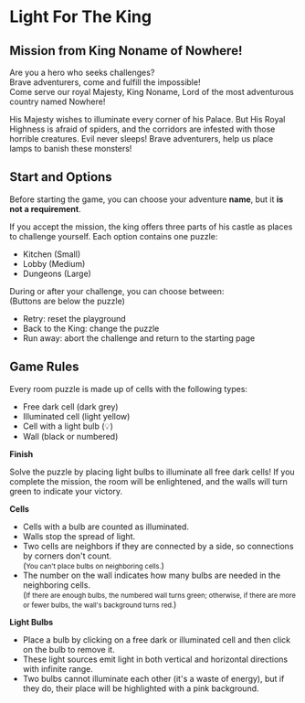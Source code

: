# Light For The King
## Mission from King Noname of Nowhere!

Are you a hero who seeks challenges?  
Brave adventurers, come and fulfill the impossible!  
Come serve our royal Majesty, King Noname, Lord of the most adventurous country named Nowhere!

His Majesty wishes to illuminate every corner of his Palace. But His Royal Highness is afraid of spiders, and the corridors are infested with those horrible creatures. Evil never sleeps! Brave adventurers, help us place lamps to banish these monsters!

## Start and Options

Before starting the game, you can choose your adventure **name**, but it **is not a requirement**.

If you accept the mission, the king offers three parts of his castle as places to challenge yourself. Each option contains one puzzle:

- Kitchen (Small)
- Lobby (Medium)
- Dungeons (Large)

During or after your challenge, you can choose between:  
(Buttons are below the puzzle)

- Retry: reset the playground
- Back to the King: change the puzzle
- Run away: abort the challenge and return to the starting page

## Game Rules

Every room puzzle is made up of cells with the following types:

- Free dark cell (dark grey)
- Illuminated cell (light yellow)
- Cell with a light bulb (💡)
- Wall (black or numbered)

**Finish**

Solve the puzzle by placing light bulbs to illuminate all free dark cells! If you complete the mission, the room will be enlightened, and the walls will turn green to indicate your victory.

**Cells**

- Cells with a bulb are counted as illuminated.
- Walls stop the spread of light.
- Two cells are neighbors if they are connected by a side, so connections by corners don't count.  
  (<small>You can't place bulbs on neighboring cells.</small>)
- The number on the wall indicates how many bulbs are needed in the neighboring cells.  
  (<small>If there are enough bulbs, the numbered wall turns green; otherwise, if there are more or fewer bulbs, the wall's background turns red.</small>)

**Light Bulbs**

- Place a bulb by clicking on a free dark or illuminated cell and then click on the bulb to remove it.
- These light sources emit light in both vertical and horizontal directions with infinite range.
- Two bulbs cannot illuminate each other (it's a waste of energy), but if they do, their place will be highlighted with a pink background.
